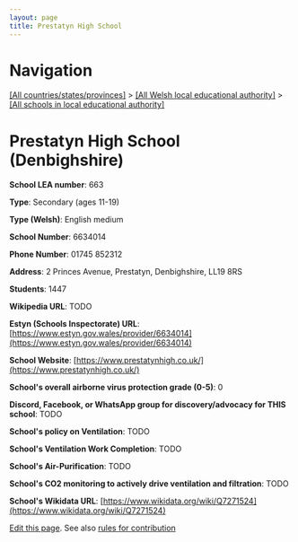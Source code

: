 ```yaml
---
layout: page
title: Prestatyn High School
---
```

# Navigation

[[All countries/states/provinces]](../../..) > [[All Welsh local educational authority]](../..) > [[All schools in local educational authority]](..)

# Prestatyn High School (Denbighshire)

**School LEA number**: 663

**Type**: Secondary (ages 11-19)

**Type (Welsh)**: English medium

**School Number**: 6634014

**Phone Number**: 01745 852312

**Address**: 2 Princes Avenue, Prestatyn, Denbighshire, LL19 8RS

**Students**: 1447

**Wikipedia URL**: TODO

**Estyn (Schools Inspectorate) URL**: [https://www.estyn.gov.wales/provider/6634014](https://www.estyn.gov.wales/provider/6634014)

**School Website**: [https://www.prestatynhigh.co.uk/](https://www.prestatynhigh.co.uk/)

**School's overall airborne virus protection grade (0-5)**: 0

**Discord, Facebook, or WhatsApp group for discovery/advocacy for THIS school**: TODO

**School's policy on Ventilation**: TODO

**School's Ventilation Work Completion**: TODO

**School's Air-Purification**: TODO

**School's CO2 monitoring to actively drive ventilation and filtration**: TODO

**School's Wikidata URL**: [https://www.wikidata.org/wiki/Q7271524](https://www.wikidata.org/wiki/Q7271524)




[Edit this page](https://github.com/ventilate-schools/Wales/edit/prif/./Denbighshire/Prestatyn_High_School.md). See also [rules for contribution](../../../contribution-rules/)